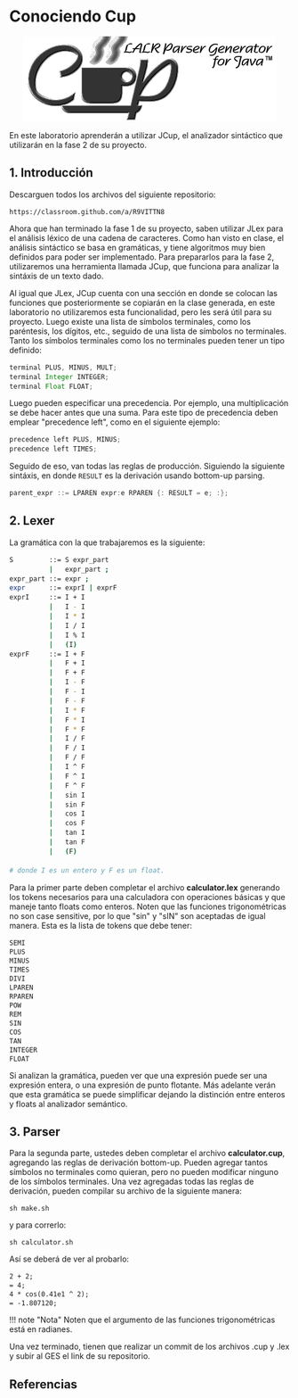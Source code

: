 # Conociendo Cup

<p align="center">
  <img src="/img/cup_logo.gif" alt="JCup"/>
</p>

En este laboratorio aprenderán a utilizar JCup, el analizador sintáctico que utilizarán en la fase 2 de su proyecto.

## 1. Introducción

Descarguen todos los archivos del siguiente repositorio:

```
https://classroom.github.com/a/R9VITTN8
```

Ahora que han terminado la fase 1 de su proyecto, saben utilizar JLex para el análisis léxico de una cadena de caracteres. Como han visto en clase, el análisis sintáctico se basa en gramáticas, y tiene algoritmos muy bien definidos para poder ser implementado. Para prepararlos para la fase 2, utilizaremos una herramienta llamada JCup, que funciona para analizar la sintáxis de un texto dado.

Al igual que JLex, JCup cuenta con una sección en donde se colocan las funciones que posteriormente se copiarán en la clase generada, en este laboratorio no utilizaremos esta funcionalidad, pero les será útil para su proyecto. Luego existe una lista de símbolos terminales, como los paréntesis, los dígitos, etc., seguido de
una lista de símbolos no terminales. Tanto los símbolos terminales como los no terminales pueden tener un tipo definido:

```java
terminal PLUS, MINUS, MULT;
terminal Integer INTEGER;
terminal Float FLOAT;
```

Luego pueden especificar una precedencia. Por ejemplo, una multiplicación se debe hacer antes que una suma. Para este tipo de precedencia deben
emplear "precedence left", como en el siguiente ejemplo:


```java
precedence left PLUS, MINUS;
precedence left TIMES;
```

Seguido de eso, van todas las reglas de producción. Siguiendo la siguiente sintáxis, en donde `RESULT` es la derivación usando bottom-up parsing.

```java
parent_expr ::= LPAREN expr:e RPAREN {: RESULT = e; :};
```

## 2. Lexer

La gramática con la que trabajaremos es la siguiente:

```sh
S         ::= S expr_part
          |   expr_part ;
expr_part ::= expr ;
expr      ::= exprI | exprF
exprI     ::= I + I
          |   I - I
          |   I * I
          |   I / I
          |   I % I
          |   (I)
exprF     ::= I + F
          |   F + I
          |   F + F
          |   I - F
          |   F - I
          |   F - F
          |   I * F
          |   F * I
          |   F * F
          |   I / F
          |   F / I
          |   F / F
          |   I ^ F
          |   F ^ I
          |   F ^ F
          |   sin I
          |   sin F
          |   cos I
          |   cos F
          |   tan I
          |   tan F
          |   (F)

# donde I es un entero y F es un float.
```

Para la primer parte deben completar el archivo **calculator.lex** generando los tokens necesarios para una calculadora con operaciones básicas y que maneje tanto floats como enteros. Noten que las funciones trigonométricas no son case sensitive, por lo que "sin" y "sIN" son aceptadas de igual manera. Esta es la lista de tokens que debe tener:

```shell
SEMI
PLUS
MINUS
TIMES
DIVI
LPAREN
RPAREN
POW
REM
SIN
COS
TAN
INTEGER
FLOAT
```

Si analizan la gramática, pueden ver que una expresión puede ser una expresión entera, o una expresión de punto flotante. Más adelante verán que esta gramática se puede simplificar dejando la distinción entre enteros y floats al analizador semántico.

## 3. Parser

Para la segunda parte, ustedes deben completar el archivo **calculator.cup**, agregando las reglas de derivación bottom-up. Pueden agregar tantos símbolos no terminales como quieran, pero no pueden modificar ninguno de los símbolos terminales. Una vez agregadas todas las reglas de derivación, pueden compilar su archivo de la siguiente manera:

```shell
sh make.sh
```

y para correrlo:

```shell
sh calculator.sh
```

Así se deberá de ver al probarlo:

```shell
2 + 2;
= 4;
4 * cos(0.41e1 ^ 2);
= -1.807120;
```

!!! note "Nota"
    Noten que el argumento de las funciones trigonométricas está en radianes.


Una vez terminado, tienen que realizar un commit de los archivos .cup y .lex y subir al GES el link de su repositorio.


## Referencias

[^1]: [JCup Manual](http://www2.cs.tum.edu/projects/cup/manual.html) - Manual de JCup
[^2]: [JCup Java Manual](http://web.stanford.edu/class/cs143/javadoc/java_cup/index.html) - Javadoc de JCup
